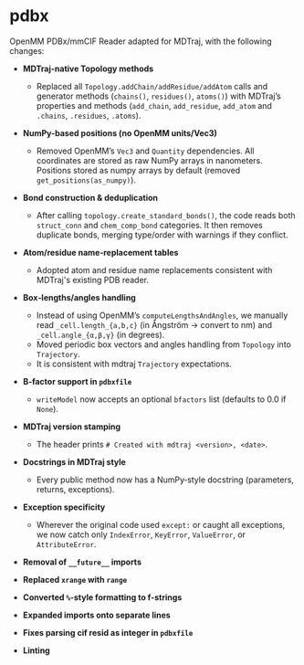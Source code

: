 pdbx
====

OpenMM PDBx/mmCIF Reader adapted for MDTraj, with the following changes:

* **MDTraj-native Topology methods**

  * Replaced all `Topology.addChain/addResidue/addAtom` calls and generator methods (`chains()`, `residues()`, `atoms()`) with MDTraj’s properties and methods (`add_chain`, `add_residue`, `add_atom` and `.chains`, `.residues`, `.atoms`).

* **NumPy-based positions (no OpenMM units/Vec3)**

  * Removed OpenMM’s `Vec3` and `Quantity` dependencies. All coordinates are stored as raw NumPy arrays in nanometers. Positions stored as numpy arrays by default (removed `get_positions(as_numpy)`).


* **Bond construction & deduplication**

  * After calling `topology.create_standard_bonds()`, the code reads both `struct_conn` and `chem_comp_bond` categories. It then removes duplicate bonds, merging type/order with warnings if they conflict.

* **Atom/residue name‐replacement tables**

  * Adopted atom and residue name replacements consistent with MDTraj's existing PDB reader.

* **Box‐lengths/angles handling**

  * Instead of using OpenMM’s `computeLengthsAndAngles`, we manually read `_cell.length_{a,b,c}` (in Ångström → convert to nm) and `_cell.angle_{α,β,γ}` (in degrees).
  * Moved periodic box vectors and angles handling from `Topology` into `Trajectory`.
  * It is consistent with mdtraj `Trajectory` expectations.

* **B‐factor support in `pdbxfile`**

  * `writeModel` now accepts an optional `bfactors` list (defaults to 0.0 if `None`).

* **MDTraj version stamping**

  * The header prints `# Created with mdtraj <version>, <date>`.

* **Docstrings in MDTraj style**

  * Every public method now has a NumPy‐style docstring (parameters, returns, exceptions).

* **Exception specificity**

  * Wherever the original code used `except:` or caught all exceptions, we now catch only `IndexError`, `KeyError`, `ValueError`, or `AttributeError`.

* **Removal of `__future__` imports**

* **Replaced `xrange` with `range`**

* **Converted `%`‐style formatting to f-strings**

* **Expanded imports onto separate lines**

* **Fixes parsing cif resid as integer in `pdbxfile`**

* **Linting**

